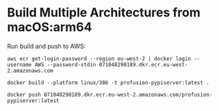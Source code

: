 # Build Multiple Architectures from macOS:arm64

Run build and push to AWS:
```shell
aws ecr get-login-password --region eu-west-2 | docker login --username AWS --password-stdin 071048290189.dkr.ecr.eu-west-2.amazonaws.com

docker build --platform linux/386 -t profusion-pypiserver:latest .

docker push 071048290189.dkr.ecr.eu-west-2.amazonaws.com/profusion-pypiserver:latest
```
